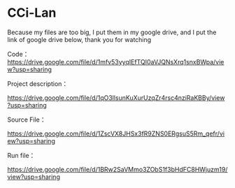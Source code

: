 # CCi-Lan
Because my files are too big, I put them in my google drive, and I put the link of google drive below, thank you for watching

Code：https://drive.google.com/file/d/1mfv53yyqIEfTQI0aVJQNsXrq1snxBWpa/view?usp=sharing

Project description：

https://drive.google.com/file/d/1qO3llsunKuXurUzqZr4rsc4nziRaKBBy/view?usp=sharing



Source File：

https://drive.google.com/file/d/1ZscVX8JHSx3fR9ZNS0ERgsuS5Rm_qefr/view?usp=sharing

Run file：

https://drive.google.com/file/d/1BRw2SaVMmo3ZObS1f3bHdFC8HWjuzm19/view?usp=sharing


